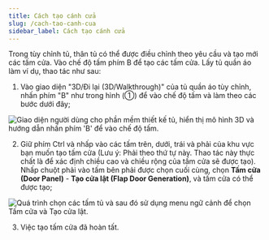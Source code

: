 ```yaml
---
title: Cách tạo cánh cửa
slug: /cach-tao-canh-cua
sidebar_label: Cách tạo cánh cửa
---
```


Trong tùy chỉnh tủ, thân tủ có thể được điều chỉnh theo yêu cầu và tạo mới các tấm cửa. Vào chế độ tấm phím B để tạo các tấm cửa. Lấy tủ quần áo làm ví dụ, thao tác như sau:

1. Vào giao diện "3D/Đi lại (3D/Walkthrough)" của tủ quần áo tùy chỉnh, nhấn phím "B" như trong hình (①) để vào chế độ tấm và làm theo các bước dưới đây;

![Giao diện người dùng cho phần mềm thiết kế tủ, hiển thị mô hình 3D và hướng dẫn nhấn phím 'B' để vào chế độ tấm.](https://storage.googleapis.com/jegavn_kb/images/0a3e69c5-b6c0-4b2d-b4e7-faddc9bbc69b.png)

2. Giữ phím Ctrl và nhấp vào các tấm trên, dưới, trái và phải của khu vực bạn muốn tạo tấm cửa (Lưu ý: Phải theo thứ tự này. Thao tác này thực chất là để xác định chiều cao và chiều rộng của tấm cửa sẽ được tạo). Nhấp chuột phải vào tấm bên phải được chọn cuối cùng, chọn **Tấm cửa (Door Panel)** - **Tạo cửa lật (Flap Door Generation)**, và tấm cửa có thể được tạo;

![Quá trình chọn các tấm tủ và sau đó sử dụng menu ngữ cảnh để chọn Tấm cửa và Tạo cửa lật.](https://storage.googleapis.com/jegavn_kb/images/66ed2403-3bdd-413f-8869-487604ea3ce0.png)

3. Việc tạo tấm cửa đã hoàn tất.